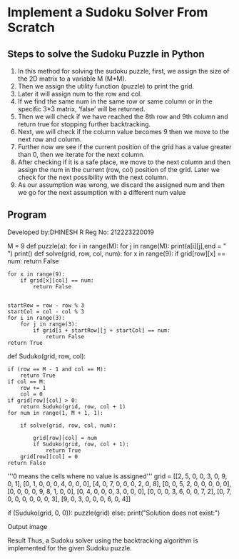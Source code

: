 # Implement a Sudoku Solver From Scratch
## Steps to solve the Sudoku Puzzle in Python
<ol>
  <li>In this method for solving the sudoku puzzle, first, we assign the size of the 2D matrix to a variable M (M*M).</li>
 <li>Then we assign the utility function (puzzle) to print the grid.</li>
<li>Later it will assign num to the row and col.</li>
<li>If we find the same num in the same row or same column or in the specific 3*3 matrix, ‘false’ will be returned.</li>
<li>Then we will check if we have reached the 8th row and 9th column and return true for stopping further backtracking.</li>
<li>Next, we will check if the column value becomes 9 then we move to the next row and column.</li>
<li>Further now we see if the current position of the grid has a value greater than 0, then we iterate for the next column.</li>
<li>After checking if it is a safe place, we move to the next column and then assign the num in the current (row, col) position of the grid. Later we check for the next possibility with the next column.</li>
<li>As our assumption was wrong, we discard the assigned num and then we go for the next assumption with a different num value</li>
</ol>

## Program
Developed by:DHINESH R
Reg No: 212223220019

M = 9
def puzzle(a):
    for i in range(M):
        for j in range(M):
            print(a[i][j],end = " ")
        print()
def solve(grid, row, col, num):
    for x in range(9):
        if grid[row][x] == num:
            return False
             
    for x in range(9):
        if grid[x][col] == num:
            return False
 
 
    startRow = row - row % 3
    startCol = col - col % 3
    for i in range(3):
        for j in range(3):
            if grid[i + startRow][j + startCol] == num:
                return False
    return True
 
def Suduko(grid, row, col):
 
    if (row == M - 1 and col == M):
        return True
    if col == M:
        row += 1
        col = 0
    if grid[row][col] > 0:
        return Suduko(grid, row, col + 1)
    for num in range(1, M + 1, 1): 
     
        if solve(grid, row, col, num):
         
            grid[row][col] = num
            if Suduko(grid, row, col + 1):
                return True
        grid[row][col] = 0
    return False
 
'''0 means the cells where no value is assigned'''
grid = [[2, 5, 0, 0, 3, 0, 9, 0, 1],
        [0, 1, 0, 0, 0, 4, 0, 0, 0],
    [4, 0, 7, 0, 0, 0, 2, 0, 8],
    [0, 0, 5, 2, 0, 0, 0, 0, 0],
    [0, 0, 0, 0, 9, 8, 1, 0, 0],
    [0, 4, 0, 0, 0, 3, 0, 0, 0],
    [0, 0, 0, 3, 6, 0, 0, 7, 2],
    [0, 7, 0, 0, 0, 0, 0, 0, 3],
    [9, 0, 3, 0, 0, 0, 6, 0, 4]]
 
if (Suduko(grid, 0, 0)):
    puzzle(grid)
else:
    print("Solution does not exist:")

Output
image

Result
Thus, a Sudoku solver using the backtracking algorithm is implemented for the given Sudoku puzzle.
